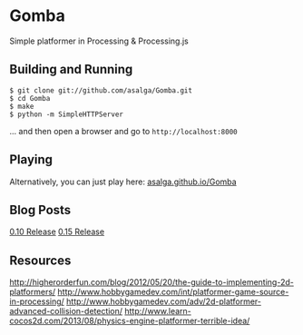 Gomba
=====

Simple platformer in Processing & Processing.js

Building and Running
--------------------
```shell
$ git clone git://github.com/asalga/Gomba.git
$ cd Gomba
$ make
$ python -m SimpleHTTPServer
```

... and then open a browser and go to `http://localhost:8000`

Playing
-------
Alternatively, you can just play here: [asalga.github.io/Gomba](http://asalga.github.io/Gomba/)

Blog Posts
----------

[0.10 Release](http://asalga.wordpress.com/2014/09/20/gomba-0-1/)
[0.15 Release](http://asalga.wordpress.com/2014/10/25/gomba-0-15/)

Resources
---------
http://higherorderfun.com/blog/2012/05/20/the-guide-to-implementing-2d-platformers/
http://www.hobbygamedev.com/int/platformer-game-source-in-processing/
http://www.hobbygamedev.com/adv/2d-platformer-advanced-collision-detection/
http://www.learn-cocos2d.com/2013/08/physics-engine-platformer-terrible-idea/
